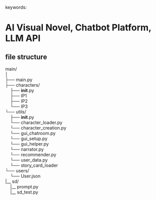 keywords:  
#  AI Visual Novel, Chatbot Platform, LLM API  

## file structure  
main/  
│  
├── main.py  
├── characters/  
&nbsp;&nbsp;&nbsp;&nbsp;├── __init__.py  
&nbsp;&nbsp;&nbsp;&nbsp;├── IP1  
&nbsp;&nbsp;&nbsp;&nbsp;├── IP2  
&nbsp;&nbsp;&nbsp;&nbsp;└── IP3  
└── utils/  
&nbsp;&nbsp;&nbsp;&nbsp;├── __init__.py  
&nbsp;&nbsp;&nbsp;&nbsp;└── character_loader.py  
&nbsp;&nbsp;&nbsp;&nbsp;└── character_creation.py  
&nbsp;&nbsp;&nbsp;&nbsp;└── gui_chatroom.py  
&nbsp;&nbsp;&nbsp;&nbsp;└── gui_setup.py  
&nbsp;&nbsp;&nbsp;&nbsp;└── gui_helper.py  
&nbsp;&nbsp;&nbsp;&nbsp;└── narrator.py  
&nbsp;&nbsp;&nbsp;&nbsp;└── recommender.py  
&nbsp;&nbsp;&nbsp;&nbsp;└── user_data.py  
&nbsp;&nbsp;&nbsp;&nbsp;└── story_card_loader  
└── users/  
&nbsp;&nbsp;&nbsp;&nbsp;└── User.json  
|__ sd/  
&nbsp;&nbsp;&nbsp;&nbsp;|__ prompt.py  
&nbsp;&nbsp;&nbsp;&nbsp;|__ sd_test.py  

